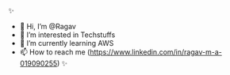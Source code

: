 
 ✨
- 👋 Hi, I’m @Ragav
- 👀 I’m interested in Techstuffs
- 🌱 I’m currently learning AWS
- 📫 How to reach me (https://www.linkedin.com/in/ragav-m-a-019090255)
✨ 

